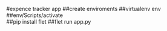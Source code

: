 #expence tracker app
##create enviroments 
##virtualenv env
##env/Scripts/activate  
##pip install flet
##flet run app.py